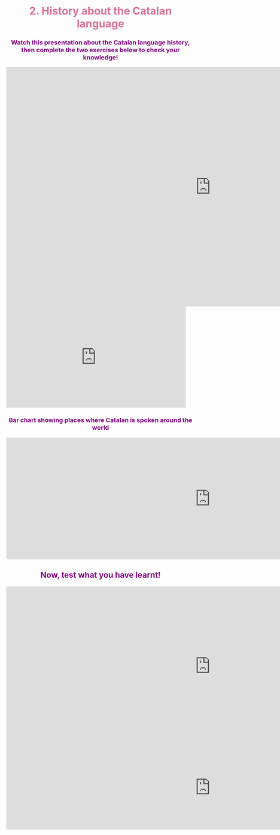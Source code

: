 
<h1 style="color:palevioletred;" align="center">2. History about the Catalan language</h1>

<h3 style="color:purple;" align="center">Watch this presentation about the Catalan language history, then complete the two exercises below to check your knowledge!</h3>

<iframe src="https://h5p.org/h5p/embed/473209" width="1091" height="639" frameborder="0" allowfullscreen="allowfullscreen"></iframe><script src="https://h5p.org/sites/all/modules/h5p/library/js/h5p-resizer.js" charset="UTF-8"></script>

<iframe src="https://giphy.com/embed/l4EoZwOPaAW8DYwec" width="480" height="270" frameBorder="0" class="giphy-embed" allowFullScreen></iframe>

<div><h3 style="color:purple;" align="center">Bar chart showing places where Catalan is spoken around the world</h3></div>

<iframe src="https://h5p.org/h5p/embed/473226" width="1090" height="325" frameborder="0" allowfullscreen="allowfullscreen"></iframe><script src="https://h5p.org/sites/all/modules/h5p/library/js/h5p-resizer.js" charset="UTF-8"></script>

<div><h2 style="color:purple;" align="center">Now, test what you have learnt!</h2></div>

<iframe src="https://h5p.org/h5p/embed/473230" width="1090" height="425" frameborder="0" allowfullscreen="allowfullscreen"></iframe><script src="https://h5p.org/sites/all/modules/h5p/library/js/h5p-resizer.js" charset="UTF-8"></script>

<iframe src="https://h5p.org/h5p/embed/473218" width="1090" height="224" frameborder="0" allowfullscreen="allowfullscreen"></iframe><script src="https://h5p.org/sites/all/modules/h5p/library/js/h5p-resizer.js" charset="UTF-8"></script>

